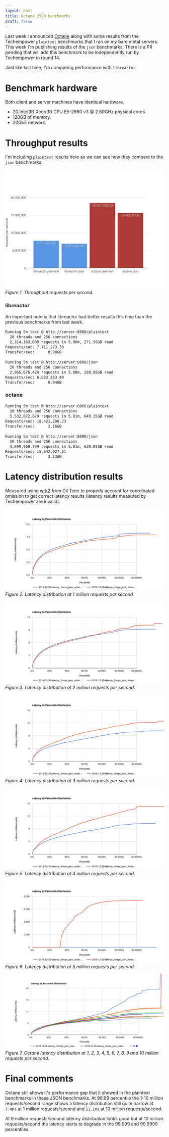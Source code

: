 ```yaml
---
layout: post
title: Octane JSON benchmarks
draft: false
---
```


Last week I announced [Octane](http://simongui.github.io/2016/12/21/announcing-octane.html) along with some results from the Techempower `plaintext` benchmarks that I ran on my bare metal servers. This week I'm publishing results of the `json` benchmarks. There is a PR pending that will add this benchmark to be independently run by Techempower in round 14.

Just like last time, I'm comparing performance with `libreactor`.


# Benchmark hardware
Both client and server machines have identical hardware.

- 20 Intel(R) Xeon(R) CPU E5-2660 v3 @ 2.60GHz physical cores.
- 128GB of memory.
- 20GbE network.

# Throughput results
I'm including `plaintext` results here so we can see how they compare to the `json` benchmarks.

<a target="_blank" href="/images/2016-12-30-throughput.png"><img src="/images/2016-12-30-throughput.png"/></a>
_Figure 1. Throughput requests per second._

### libreactor
An important note is that libreactor had better results this time than the previous benchmarks from last week.

```
Running 5m test @ http://server:8080/plaintext
  20 threads and 256 connections
  2,314,163,089 requests in 5.00m, 271.56GB read
Requests/sec: 7,711,273.38
Transfer/sec:      0.90GB

Running 5m test @ http://server:8080/json
  20 threads and 256 connections
  2,065,676,424 requests in 5.00m, 280.88GB read
Requests/sec: 6,883,363.49
Transfer/sec:      0.94GB
```

### octane
```
Running 5m test @ http://server:8000/plaintext
  20 threads and 256 connections
  5,532,072,679 requests in 5.01m, 649.15GB read
Requests/sec: 18,421,298.23
Transfer/sec:      2.16GB

Running 5m test @ http://server:8000/json
  20 threads and 256 connections
  4,699,969,799 requests in 5.01m, 639.05GB read
Requests/sec: 15,642,927.81
Transfer/sec:      2.13GB
```

# Latency distribution results
Measured using [wrk2](https://github.com/giltene/wrk2) from Gil Tene to properly account for coordinated omission to get correct latency results (latency results measured by Techempower are invalid).

<a target="_blank" href="/images/2016-12-30-latency-1mrps_json.png"><img src="/images/2016-12-30-latency-1mrps_json.png"/></a>
_Figure 2. Latency distribution at 1 million requests per second._

<a target="_blank" href="/images/2016-12-30-latency-2mrps_json.png"><img src="/images/2016-12-30-latency-2mrps_json.png"/></a>
_Figure 3. Latency distribution at 2 million requests per second._

<a target="_blank" href="/images/2016-12-30-latency-3mrps_json.png"><img src="/images/2016-12-30-latency-3mrps_json.png"/></a>
_Figure 4. Latency distribution at 3 million requests per second._

<a target="_blank" href="/images/2016-12-30-latency-4mrps_json.png"><img src="/images/2016-12-30-latency-4mrps_json.png"/></a>
_Figure 5. Latency distribution at 4 million requests per second._

<a target="_blank" href="/images/2016-12-30-latency-5mrps_json.png"><img src="/images/2016-12-30-latency-5mrps_json.png"/></a>
_Figure 6. Latency distribution at 5 million requests per second._

<a target="_blank" href="/images/2016-12-30-latency-1-10mrps_json_octane.png"><img src="/images/2016-12-30-latency-1-10mrps_json_octane.png"/></a>
_Figure 7. Octane latency distribution at 1, 2, 3, 4, 5, 6, 7, 8, 9 and 10 million requests per second._

# Final comments
Octane still shows it's performance gap that it showed in the plaintext benchmarks in these JSON benchmarks. At 99.99 percentile the 1-10 million requests/second range shows a latency distribution still quite narrow at `7.4ms` at 1 million requests/second and `11.1ms` at 10 million requests/second.

At 9 million requests/second latency distribution looks good but at 10 million requests/second the latency starts to degrade in the 99.999 and 99.9999 percentiles.
